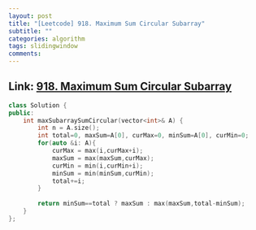 ```yaml
---
layout: post
title: "[Leetcode] 918. Maximum Sum Circular Subarray"
subtitle: ""
categories: algorithm
tags: slidingwindow
comments:
---
```


## Link: [918. Maximum Sum Circular Subarray](https://leetcode.com/problems/maximum-sum-circular-subarray/)

```cpp
class Solution {
public:
    int maxSubarraySumCircular(vector<int>& A) {
        int n = A.size();
        int total=0, maxSum=A[0], curMax=0, minSum=A[0], curMin=0;
        for(auto &i: A){
            curMax = max(i,curMax+i);
            maxSum = max(maxSum,curMax);
            curMin = min(i,curMin+i);
            minSum = min(minSum,curMin);
            total+=i;
        }
        
        return minSum==total ? maxSum : max(maxSum,total-minSum);
    }
};
```
